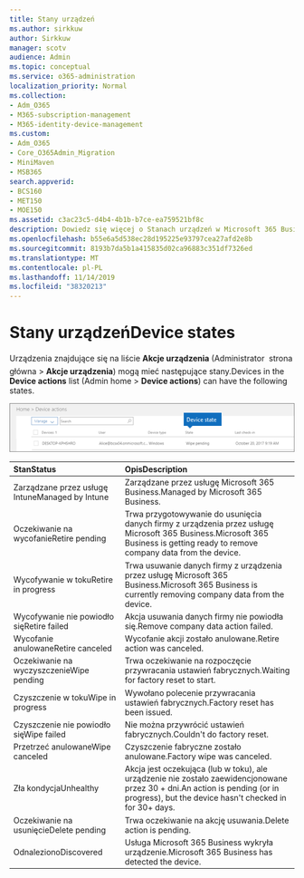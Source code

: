 ```yaml
---
title: Stany urządzeń
ms.author: sirkkuw
author: Sirkkuw
manager: scotv
audience: Admin
ms.topic: conceptual
ms.service: o365-administration
localization_priority: Normal
ms.collection:
- Adm_O365
- M365-subscription-management
- M365-identity-device-management
ms.custom:
- Adm_O365
- Core_O365Admin_Migration
- MiniMaven
- MSB365
search.appverid:
- BCS160
- MET150
- MOE150
ms.assetid: c3ac23c5-d4b4-4b1b-b7ce-ea759521bf8c
description: Dowiedz się więcej o Stanach urządzeń w Microsoft 365 Business.
ms.openlocfilehash: b55e6a5d538ec28d195225e93797cea27afd2e8b
ms.sourcegitcommit: 8193b7da5b1a415835d02ca96883c351df7326ed
ms.translationtype: MT
ms.contentlocale: pl-PL
ms.lasthandoff: 11/14/2019
ms.locfileid: "38320213"
---
```

# <a name="device-states"></a><span data-ttu-id="49c29-103">Stany urządzeń</span><span class="sxs-lookup"><span data-stu-id="49c29-103">Device states</span></span>

<span data-ttu-id="49c29-104">Urządzenia znajdujące się na liście **Akcje urządzenia** (Administrator  strona główna \> **Akcje urządzenia**) mogą mieć następujące stany.</span><span class="sxs-lookup"><span data-stu-id="49c29-104">Devices in the **Device actions** list (Admin home \> **Device actions**) can have the following states.</span></span>
  
![In the Device actions list, you can see the Devices states.](media/a621c47e-45d9-4e1a-beb9-c03254d40c1d.png)
  
|<span data-ttu-id="49c29-106">**Stan**</span><span class="sxs-lookup"><span data-stu-id="49c29-106">**Status**</span></span>|<span data-ttu-id="49c29-107">**Opis**</span><span class="sxs-lookup"><span data-stu-id="49c29-107">**Description**</span></span>|
|:-----|:-----|
|<span data-ttu-id="49c29-108">Zarządzane przez usługę Intune</span><span class="sxs-lookup"><span data-stu-id="49c29-108">Managed by Intune</span></span>  <br/> |<span data-ttu-id="49c29-109">Zarządzane przez usługę Microsoft 365 Business.</span><span class="sxs-lookup"><span data-stu-id="49c29-109">Managed by Microsoft 365 Business.</span></span>  <br/> |
|<span data-ttu-id="49c29-110">Oczekiwanie na wycofanie</span><span class="sxs-lookup"><span data-stu-id="49c29-110">Retire pending</span></span>  <br/> |<span data-ttu-id="49c29-111">Trwa przygotowywanie do usunięcia danych firmy z urządzenia przez usługę Microsoft 365 Business.</span><span class="sxs-lookup"><span data-stu-id="49c29-111">Microsoft 365 Business is getting ready to remove company data from the device.</span></span>  <br/> |
|<span data-ttu-id="49c29-112">Wycofywanie w toku</span><span class="sxs-lookup"><span data-stu-id="49c29-112">Retire in progress</span></span>  <br/> |<span data-ttu-id="49c29-113">Trwa usuwanie danych firmy z urządzenia przez usługę Microsoft 365 Business.</span><span class="sxs-lookup"><span data-stu-id="49c29-113">Microsoft 365 Business is currently removing company data from the device.</span></span>  <br/> |
|<span data-ttu-id="49c29-114">Wycofywanie nie powiodło się</span><span class="sxs-lookup"><span data-stu-id="49c29-114">Retire failed</span></span>  <br/> | <span data-ttu-id="49c29-115">Akcja usuwania danych firmy nie powiodła się.</span><span class="sxs-lookup"><span data-stu-id="49c29-115">Remove company data action failed.</span></span>  <br/> |
|<span data-ttu-id="49c29-116">Wycofanie anulowane</span><span class="sxs-lookup"><span data-stu-id="49c29-116">Retire canceled</span></span>  <br/> |<span data-ttu-id="49c29-117">Wycofanie akcji zostało anulowane.</span><span class="sxs-lookup"><span data-stu-id="49c29-117">Retire action was canceled.</span></span>  <br/> |
|<span data-ttu-id="49c29-118">Oczekiwanie na wyczyszczenie</span><span class="sxs-lookup"><span data-stu-id="49c29-118">Wipe pending</span></span>  <br/> |<span data-ttu-id="49c29-119">Trwa oczekiwanie na rozpoczęcie przywracania ustawień fabrycznych.</span><span class="sxs-lookup"><span data-stu-id="49c29-119">Waiting for factory reset to start.</span></span>  <br/> |
|<span data-ttu-id="49c29-120">Czyszczenie w toku</span><span class="sxs-lookup"><span data-stu-id="49c29-120">Wipe in progress</span></span>  <br/> |<span data-ttu-id="49c29-121">Wywołano polecenie przywracania ustawień fabrycznych.</span><span class="sxs-lookup"><span data-stu-id="49c29-121">Factory reset has been issued.</span></span>  <br/> |
|<span data-ttu-id="49c29-122">Czyszczenie nie powiodło się</span><span class="sxs-lookup"><span data-stu-id="49c29-122">Wipe failed</span></span>  <br/> |<span data-ttu-id="49c29-123">Nie można przywrócić ustawień fabrycznych.</span><span class="sxs-lookup"><span data-stu-id="49c29-123">Couldn't do factory reset.</span></span>  <br/> |
|<span data-ttu-id="49c29-124">Przetrzeć anulowane</span><span class="sxs-lookup"><span data-stu-id="49c29-124">Wipe canceled</span></span>  <br/> |<span data-ttu-id="49c29-125">Czyszczenie fabryczne zostało anulowane.</span><span class="sxs-lookup"><span data-stu-id="49c29-125">Factory wipe was canceled.</span></span>  <br/> |
|<span data-ttu-id="49c29-126">Zła kondycja</span><span class="sxs-lookup"><span data-stu-id="49c29-126">Unhealthy</span></span>  <br/> |<span data-ttu-id="49c29-127">Akcja jest oczekująca (lub w toku), ale urządzenie nie zostało zaewidencjonowane przez 30 + dni.</span><span class="sxs-lookup"><span data-stu-id="49c29-127">An action is pending (or in progress), but the device hasn't checked in for 30+ days.</span></span>  <br/> |
|<span data-ttu-id="49c29-128">Oczekiwanie na usunięcie</span><span class="sxs-lookup"><span data-stu-id="49c29-128">Delete pending</span></span>  <br/> |<span data-ttu-id="49c29-129">Trwa oczekiwanie na akcję usuwania.</span><span class="sxs-lookup"><span data-stu-id="49c29-129">Delete action is pending.</span></span>  <br/> |
|<span data-ttu-id="49c29-130">Odnaleziono</span><span class="sxs-lookup"><span data-stu-id="49c29-130">Discovered</span></span>  <br/> |<span data-ttu-id="49c29-131">Usługa Microsoft 365 Business wykryła urządzenie.</span><span class="sxs-lookup"><span data-stu-id="49c29-131">Microsoft 365 Business has detected the device.</span></span>  <br/> |
   

